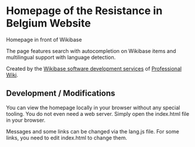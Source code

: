# Homepage of the Resistance in Belgium Website

Homepage in front of Wikibase

The page features search with autocompletion on Wikibase items and multilingual support with language detection.

Created by the [Wikibase software development services](https://professional.wiki/en/wikibase-software-development)
of [Professional Wiki](https://professional.wiki/).

## Development / Modifications

You can view the homepage locally in your browser without any special tooling. You do not even need a web server.
Simply open the index.html file in your browser. 

Messages and some links can be changed via the lang.js file. For some links, you need to edit index.html to change
them.
